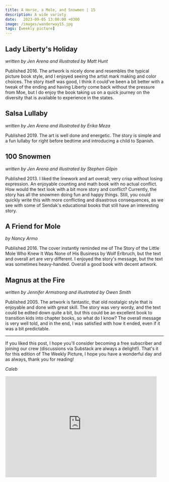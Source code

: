 ```yaml
---
title: A Horse, a Mole, and Snowmen | 15
description: A wide variety
date:   2023-09-05 13:00:00 +0300
image: /images/wanderway15.jpg
tags: [weekly picture]
---
```


## Lady Liberty's Holiday

*written by Jen Arena and illustrated by Matt Hunt*

Published 2016. The artwork is nicely done and resembles the typical picture book style, and I enjoyed seeing the artist mark making and color choices. The story itself was good, I think it could've been a bit better with a tweak of the ending and having Liberty come back without the pressure from Moe, but I do enjoy the book taking us on a quick journey on the diversity that is available to experience in the states. 

## Salsa Lullaby

*written by Jen Arena and illustrated by Erika Meza*

Published 2019. The art is well done and energetic. The story is simple and a fun lullaby for right before bedtime and introducing a child to Spanish. 

## 100 Snowmen

*written by Jen Arena and illustrated by Stephen Gilpin*

Published 2013. I liked the linework and art overall; very crisp without losing expression. An enjoyable counting and math book with no actual conflict. How would the text look with a bit more story and conflict? Currently, the story has all the snowmen doing fun and happy things. Still, you could quickly write this with more conflicting and disastrous consequences, as we see with some of Sendak's educational books that still have an interesting story. 

## A Friend for Mole

*by Nancy Armo*

Published 2016. The cover instantly reminded me of The Story of the Little Mole Who Knew It Was None of His Business by Wolf Erlbruch, but the text and overall art are very different. I enjoyed the story's message, but the text was sometimes heavy-handed. Overall a good book with decent artwork. 

## Magnus at the Fire

*written by Jennifer Armstrong and illustrated by Owen Smith*

Published 2005. The artwork is fantastic, that old nostalgic style that is enjoyable and done with great skill. The story was very wordy, and the text could be edited down quite a bit, but this could be an excellent book to transition kids into chapter books, so what do I know? The overall message is very well told, and in the end, I was satisfied with how it ended, even if it was a bit predictable. 

***

If you liked this post, I hope you'll consider becoming a free subscriber and joining our crew (discussions via Substack are always a delight!). That's it for this edition of The Weekly Picture, I hope you have a wonderful day and as always, thank you for reading!

*Caleb*
    
<iframe src="https://thewanderway.substack.com/embed" width="480" height="320" style="border:1px solid #EEE; background:white;" frameborder="0" scrolling="no"></iframe>
